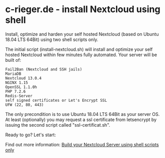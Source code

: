 # c-rieger.de - install Nextcloud using shell
Install, optimize and harden your self hosted Nextcloud (based on Ubuntu 18.04 LTS 64Bit) using two shell scripts only.

The initial script (install-nextcloud.sh) will install and optimize your self hosted Nextcloud within few minutes fully automated. Your server will be built of:

    Fail2Ban (Nextcloud and SSH jails)
    MariaDB
    Nextcloud 13.0.4
    NGINX 1.15
    OpenSSL 1.1.0h
    PHP 7.2.6
    Redis-Server
    self signed certificates or Let's Encrypt SSL
    UFW (22, 80, 443)

The only precondition is to use Ubuntu 18.04 LTS 64Bit as your server OS.
At least (optionally) you may request a ssl certificate from letsencrypt by issuing the second script called "ssl-certificat.sh".

Ready to go? Let's start:

Find out more information: <a href="https://www.c-rieger.de/spawn-your-nextcloud-server-using-one-shell-script/" target='_blank'>Build your Nextcloud Server using shell scripts only</a>
